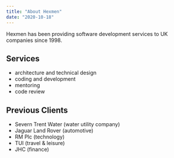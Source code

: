 ```yaml
---
title: "About Hexmen"
date: "2020-10-18"
---
```


Hexmen has been providing software development services to UK companies since 1998.

## Services

- architecture and technical design
- coding and development
- mentoring
- code review

## Previous Clients

- Severn Trent Water (water utility company)
- Jaguar Land Rover (automotive)
- RM Plc (technology)
- TUI (travel & leisure)
- JHC (finance)
